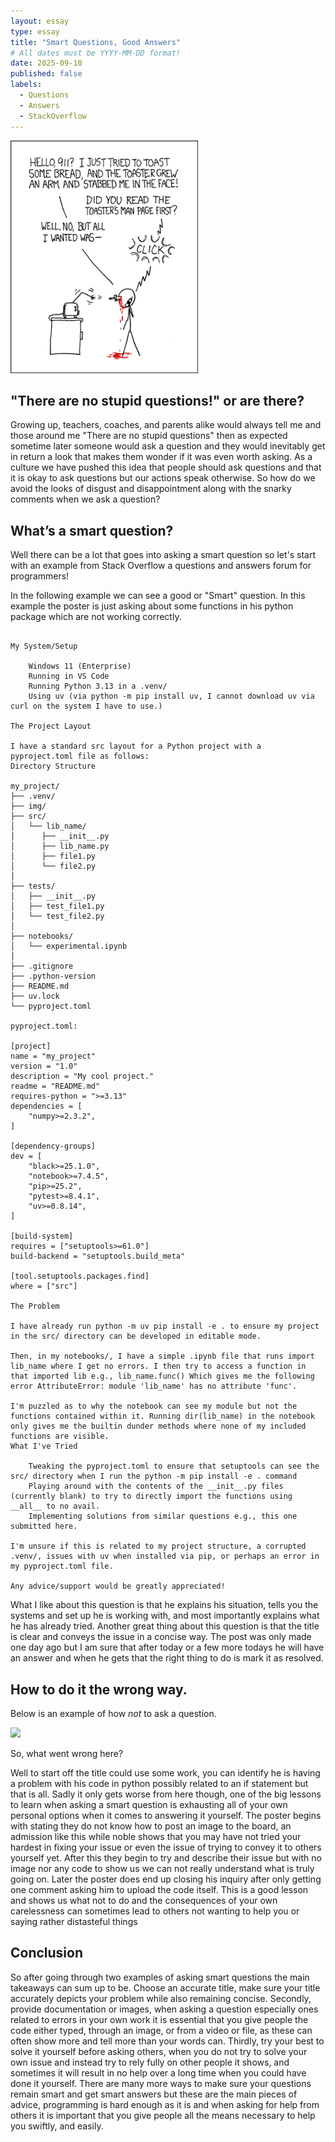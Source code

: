 ```yaml
---
layout: essay
type: essay
title: "Smart Questions, Good Answers"
# All dates must be YYYY-MM-DD format!
date: 2025-09-10
published: false
labels:
  - Questions
  - Answers
  - StackOverflow
---
```


<img width="300px" class="rounded float-start pe-4" src="../img/smart-questions/rtfm.png">


  
## "There are no stupid questions!" or are there?

Growing up, teachers, coaches, and parents alike would always tell me and those around me "There are no stupid questions" then as expected sometime later someone would ask a question and they would inevitably get in return a look that makes them wonder if it was even worth asking. As a culture we have pushed this idea that people should ask questions and that it is okay to ask questions but our actions speak otherwise. So how do we avoid the looks of disgust and disappointment along with the snarky comments when we ask a question?

## What’s a smart question?

Well there can be a lot that goes into asking a smart question so let's start with an example from Stack Overflow a questions and answers forum for programmers!

In the following example we can see a good or "Smart" question. In this example the poster is just asking about some functions in his python package which are not working correctly.

```

My System/Setup

    Windows 11 (Enterprise)
    Running in VS Code
    Running Python 3.13 in a .venv/
    Using uv (via python -m pip install uv, I cannot download uv via curl on the system I have to use.)

The Project Layout

I have a standard src layout for a Python project with a pyproject.toml file as follows:
Directory Structure

my_project/
├── .venv/
├── img/
├── src/
│   └── lib_name/
│      ├── __init__.py
│      ├── lib_name.py
│      ├── file1.py
│      └── file2.py
│
├── tests/
│   ├── __init__.py
│   ├── test_file1.py
│   └── test_file2.py
│
├── notebooks/
│   └── experimental.ipynb
│
├── .gitignore
├── .python-version
├── README.md
├── uv.lock
└── pyproject.toml

pyproject.toml:

[project]
name = "my_project"
version = "1.0"
description = "My cool project."
readme = "README.md"
requires-python = ">=3.13"
dependencies = [
    "numpy>=2.3.2",
]

[dependency-groups]
dev = [
    "black>=25.1.0",
    "notebook>=7.4.5",
    "pip>=25.2",
    "pytest>=8.4.1",
    "uv>=0.8.14",
]

[build-system]
requires = ["setuptools>=61.0"]
build-backend = "setuptools.build_meta"

[tool.setuptools.packages.find]
where = ["src"]

The Problem

I have already run python -m uv pip install -e . to ensure my project in the src/ directory can be developed in editable mode.

Then, in my notebooks/, I have a simple .ipynb file that runs import lib_name where I get no errors. I then try to access a function in that imported lib e.g., lib_name.func() Which gives me the following error AttributeError: module 'lib_name' has no attribute 'func'.

I'm puzzled as to why the notebook can see my module but not the functions contained within it. Running dir(lib_name) in the notebook only gives me the builtin dunder methods where none of my included functions are visible.
What I've Tried

    Tweaking the pyproject.toml to ensure that setuptools can see the src/ directory when I run the python -m pip install -e . command
    Playing around with the contents of the __init__.py files (currently blank) to try to directly import the functions using __all__ to no avail.
    Implementing solutions from similar questions e.g., this one submitted here.

I'm unsure if this is related to my project structure, a corrupted .venv/, issues with uv when installed via pip, or perhaps an error in my pyproject.toml file.

Any advice/support would be greatly appreciated!

```

What I like about this question is that he explains his situation, tells you the systems and set up he is working with, and most importantly explains what he has already tried. Another great thing about this question is that the title is clear and conveys the issue in a concise way. The post was only made one day ago but I am sure that after today or a few more todays he will have an answer and when he gets that the right thing to do is mark it as resolved.

## How to do it the wrong way.

Below is an example of how *not* to ask a question.

<img width="200px" class="rounded float-start pe-4" src ="..img/smart-questions/Screenshot 2025-09-10 163817.png">

So, what went wrong here?

Well to start off the title could use some work, you can identify he is having a problem with his code in python possibly related to an if statement but that is all. Sadly it only gets worse from here though, one of the big lessons to learn when asking a smart question is exhausting all of your own personal options when it comes to answering it yourself. The poster begins with stating they do not know how to post an image to the board, an admission like this while noble shows that you may have not tried your hardest in fixing your issue or even the issue of trying to convey it to others yourself yet. After this they begin to try and describe their issue but with no image nor any code to show us we can not really understand what is truly going on. Later the poster does end up closing his inquiry after only getting one comment asking him to upload the code itself. This is a good lesson and shows us what not to do and the consequences of your own carelessness can sometimes lead to others not wanting to help you or saying rather distasteful things

## Conclusion

So after going through two examples of asking smart questions the main takeaways can sum up to be. Choose an accurate title, make sure your title accurately depicts your problem while also remaining concise. Secondly, provide documentation or images, when asking a question especially ones related to errors in your own work it is essential that you give people the code either typed, through an image, or from a video or file, as these can often show more and tell more than your words can. Thirdly, try your best to solve it yourself before asking others, when you do not try to solve your own issue and instead try to rely fully on other people it shows, and sometimes it will result in no help over a long time when you could have done it yourself. There are many more ways to make sure your questions remain smart and get smart answers but these are the main pieces of advice, programming is hard enough as it is and when asking for help from others it is important that you give people all the means necessary to help you swiftly, and easily.
